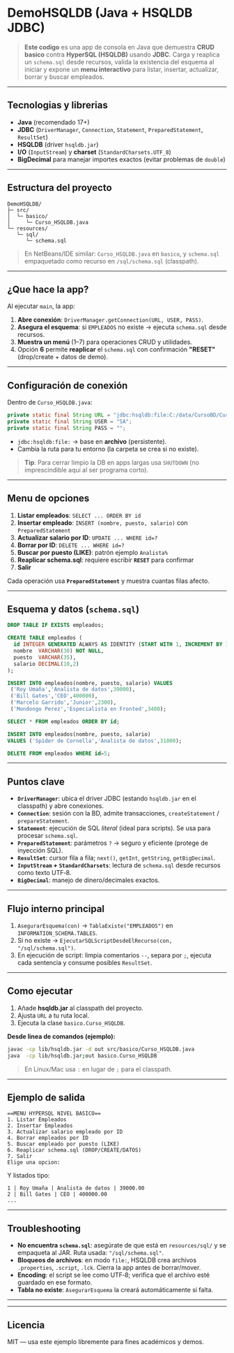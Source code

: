 # DemoHSQLDB (Java + HSQLDB JDBC)

> **Este codigo** es una app de consola en Java que demuestra **CRUD basico** contra **HyperSQL (HSQLDB)** usando **JDBC**. Carga y reaplica un `schema.sql` desde recursos, valida la existencia del esquema al iniciar y expone un **menu interactivo** para listar, insertar, actualizar, borrar y buscar empleados.

---

## Tecnologias y librerias

* **Java** (recomendado 17+)
* **JDBC** (`DriverManager`, `Connection`, `Statement`, `PreparedStatement`, `ResultSet`)
* **HSQLDB** (driver `hsqldb.jar`)
* **I/O** (`InputStream`) y **charset** (`StandardCharsets.UTF_8`)
* **BigDecimal** para manejar importes exactos (evitar problemas de `double`)

---

## Estructura del proyecto

```
DemoHSQLDB/
├─ src/
│  └─ basico/
│     └─ Curso_HSQLDB.java
└─ resources/
   └─ sql/
      └─ schema.sql
```

> En NetBeans/IDE similar: `Curso_HSQLDB.java` en `basico`, y `schema.sql` empaquetado como recurso en `/sql/schema.sql` (classpath).

---

## ¿Que hace la app?

Al ejecutar `main`, la app:

1. **Abre conexión**: `DriverManager.getConnection(URL, USER, PASS)`.
2. **Asegura el esquema**: si `EMPLEADOS` no existe → ejecuta `schema.sql` desde recursos.
3. **Muestra un menú** (1–7) para operaciones CRUD y utilidades.
4. Opción **6** permite **reaplicar** el `schema.sql` con confirmación **"RESET"** (drop/create + datos de demo).

---

## Configuración de conexión

Dentro de `Curso_HSQLDB.java`:

```java
private static final String URL = "jdbc:hsqldb:file:C:/data/CursoBD/CursoBD"; // DB en disco
private static final String USER = "SA";
private static final String PASS = "";
```

* `jdbc:hsqldb:file:` → base en **archivo** (persistente).
* Cambia la ruta para tu entorno (la carpeta se crea si no existe).

> **Tip**: Para cerrar limpio la DB en apps largas usa `SHUTDOWN` (no imprescindible aquí al ser programa corto).

---

## Menu de opciones

1. **Listar empleados**: `SELECT ... ORDER BY id`
2. **Insertar empleado**: `INSERT (nombre, puesto, salario)` con `PreparedStatement`
3. **Actualizar salario por ID**: `UPDATE ... WHERE id=?`
4. **Borrar por ID**: `DELETE ... WHERE id=?`
5. **Buscar por puesto (LIKE)**: patrón ejemplo `Analista%`
6. **Reaplicar schema.sql**: requiere escribir **`RESET`** para confirmar
7. **Salir**

Cada operación usa **`PreparedStatement`** y muestra cuantas filas afecto.

---

## Esquema y datos (`schema.sql`)

```sql
DROP TABLE IF EXISTS empleados;

CREATE TABLE empleados (
  id INTEGER GENERATED ALWAYS AS IDENTITY (START WITH 1, INCREMENT BY 1) PRIMARY KEY,
  nombre  VARCHAR(30) NOT NULL,
  puesto  VARCHAR(35),
  salario DECIMAL(10,2)
);

INSERT INTO empleados(nombre, puesto, salario) VALUES
 ('Roy Umaña','Analista de datos',39000),
 ('Bill Gates','CEO',400000),
 ('Marcelo Garrido','Junior',2300),
 ('Mondongo Perez','Especialista en Fronted',3400);

SELECT * FROM empleados ORDER BY id;

INSERT INTO empleados(nombre, puesto, salario)
VALUES ('Spider de Cornella','Analista de datos',31000);

DELETE FROM empleados WHERE id=5;
```

---

## Puntos clave

* **`DriverManager`**: ubica el driver JDBC (estando `hsqldb.jar` en el classpath) y abre conexiones.
* **`Connection`**: sesión con la BD, admite transacciones, `createStatement` / `prepareStatement`.
* **`Statement`**: ejecución de SQL *literal* (ideal para scripts). Se usa para procesar `schema.sql`.
* **`PreparedStatement`**: parámetros `?` → seguro y eficiente (protege de inyección SQL).
* **`ResultSet`**: cursor fila a fila; `next()`, `getInt`, `getString`, `getBigDecimal`.
* **`InputStream` + `StandardCharsets`**: lectura de `schema.sql` desde recursos como texto UTF‑8.
* **`BigDecimal`**: manejo de dinero/decimales exactos.

---

## Flujo interno principal

1. `AsegurarEsquema(con)` → `TablaExiste("EMPLEADOS")` en `INFORMATION_SCHEMA.TABLES`.
2. Si no existe → `EjecutarSQLScriptDesdeElRecurso(con, "/sql/schema.sql")`.
3. En ejecución de script: limpia comentarios `--`, separa por `;`, ejecuta cada sentencia y consume posibles `ResultSet`.

---

## Como ejecutar

1. Añade **hsqldb.jar** al classpath del proyecto.
2. Ajusta `URL` a tu ruta local.
3. Ejecuta la clase `basico.Curso_HSQLDB`.

**Desde linea de comandos (ejemplo):**

```bash
javac -cp lib/hsqldb.jar -d out src/basico/Curso_HSQLDB.java
java  -cp lib/hsqldb.jar;out basico.Curso_HSQLDB
```

> En Linux/Mac usa `:` en lugar de `;` para el classpath.

---

## Ejemplo de salida

```
==MENU HYPERSQL NIVEL BASICO==
1. Listar Empleados
2. Insertar Empleados
3. Actualizar salario empleado por ID
4. Borrar empleados por ID
5. Buscar empleado por puesto (LIKE)
6. Reaplicar schema.sql (DROP/CREATE/DATOS)
7. Salir
Elige una opcion:
```

Y listados tipo:

```
1 | Roy Umaña | Analista de datos | 39000.00
2 | Bill Gates | CEO | 400000.00
...
```

---

## Troubleshooting

* **No encuentra `schema.sql`**: asegúrate de que está en `resources/sql/` y se empaqueta al JAR. Ruta usada: `"/sql/schema.sql"`.
* **Bloqueos de archivos**: en modo `file:`, HSQLDB crea archivos `.properties`, `.script`, `.lck`. Cierra la app antes de borrar/mover.
* **Encoding**: el script se lee como UTF‑8; verifica que el archivo esté guardado en ese formato.
* **Tabla no existe**: `AsegurarEsquema` la creará automáticamente si falta.

---


---

## Licencia

MIT — usa este ejemplo libremente para fines académicos y demos.
